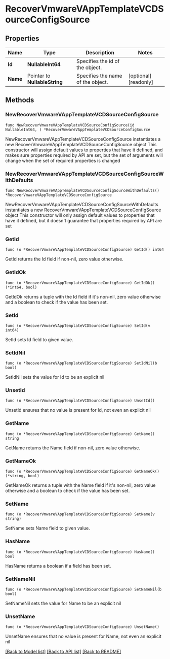 # RecoverVmwareVAppTemplateVCDSourceConfigSource

## Properties

Name | Type | Description | Notes
------------ | ------------- | ------------- | -------------
**Id** | **NullableInt64** | Specifies the id of the object. | 
**Name** | Pointer to **NullableString** | Specifies the name of the object. | [optional] [readonly] 

## Methods

### NewRecoverVmwareVAppTemplateVCDSourceConfigSource

`func NewRecoverVmwareVAppTemplateVCDSourceConfigSource(id NullableInt64, ) *RecoverVmwareVAppTemplateVCDSourceConfigSource`

NewRecoverVmwareVAppTemplateVCDSourceConfigSource instantiates a new RecoverVmwareVAppTemplateVCDSourceConfigSource object
This constructor will assign default values to properties that have it defined,
and makes sure properties required by API are set, but the set of arguments
will change when the set of required properties is changed

### NewRecoverVmwareVAppTemplateVCDSourceConfigSourceWithDefaults

`func NewRecoverVmwareVAppTemplateVCDSourceConfigSourceWithDefaults() *RecoverVmwareVAppTemplateVCDSourceConfigSource`

NewRecoverVmwareVAppTemplateVCDSourceConfigSourceWithDefaults instantiates a new RecoverVmwareVAppTemplateVCDSourceConfigSource object
This constructor will only assign default values to properties that have it defined,
but it doesn't guarantee that properties required by API are set

### GetId

`func (o *RecoverVmwareVAppTemplateVCDSourceConfigSource) GetId() int64`

GetId returns the Id field if non-nil, zero value otherwise.

### GetIdOk

`func (o *RecoverVmwareVAppTemplateVCDSourceConfigSource) GetIdOk() (*int64, bool)`

GetIdOk returns a tuple with the Id field if it's non-nil, zero value otherwise
and a boolean to check if the value has been set.

### SetId

`func (o *RecoverVmwareVAppTemplateVCDSourceConfigSource) SetId(v int64)`

SetId sets Id field to given value.


### SetIdNil

`func (o *RecoverVmwareVAppTemplateVCDSourceConfigSource) SetIdNil(b bool)`

 SetIdNil sets the value for Id to be an explicit nil

### UnsetId
`func (o *RecoverVmwareVAppTemplateVCDSourceConfigSource) UnsetId()`

UnsetId ensures that no value is present for Id, not even an explicit nil
### GetName

`func (o *RecoverVmwareVAppTemplateVCDSourceConfigSource) GetName() string`

GetName returns the Name field if non-nil, zero value otherwise.

### GetNameOk

`func (o *RecoverVmwareVAppTemplateVCDSourceConfigSource) GetNameOk() (*string, bool)`

GetNameOk returns a tuple with the Name field if it's non-nil, zero value otherwise
and a boolean to check if the value has been set.

### SetName

`func (o *RecoverVmwareVAppTemplateVCDSourceConfigSource) SetName(v string)`

SetName sets Name field to given value.

### HasName

`func (o *RecoverVmwareVAppTemplateVCDSourceConfigSource) HasName() bool`

HasName returns a boolean if a field has been set.

### SetNameNil

`func (o *RecoverVmwareVAppTemplateVCDSourceConfigSource) SetNameNil(b bool)`

 SetNameNil sets the value for Name to be an explicit nil

### UnsetName
`func (o *RecoverVmwareVAppTemplateVCDSourceConfigSource) UnsetName()`

UnsetName ensures that no value is present for Name, not even an explicit nil

[[Back to Model list]](../README.md#documentation-for-models) [[Back to API list]](../README.md#documentation-for-api-endpoints) [[Back to README]](../README.md)


